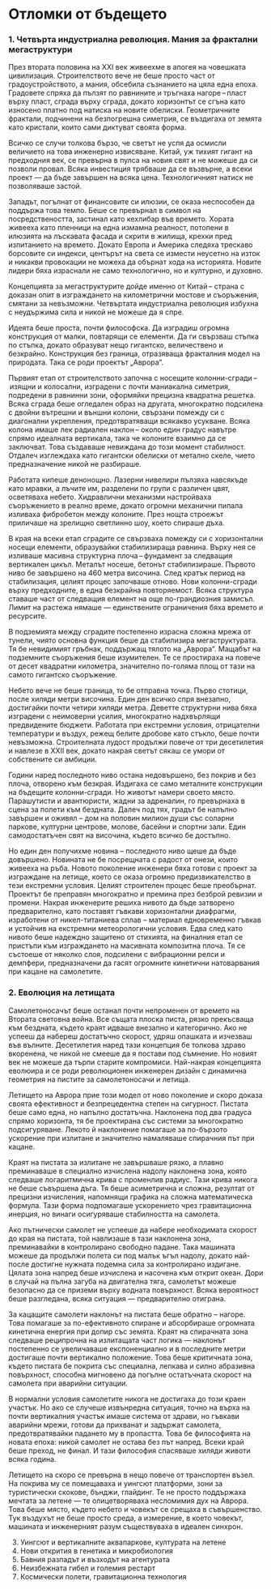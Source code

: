 # Отломки от бъдещето

### 1. Четвърта индустриална революция. Mания за фрактални мегаструктури

През втората половина на XXI век живеехме в апогея на човешката цивилизация. Строителството вече не беше просто част от градоустройството, а мания, обсебила съзнанието на цяла една епоха. Градовете спряха да пълзят по равнините и тръгнаха нагоре – пласт върху пласт, сграда върху сграда, докато хоризонтът се сгъна като износено платно под натиска на новите обелиски. Геометричните фрактали, подчинени на безпогрешна симетрия, се въздигаха от земята като кристали, които сами диктуват своята форма.

Всичко се случи толкова бързо, че светът не успя да осмисли величието на това инженерно извисяване. Китай, уж тихият гигант на предходния век, се превърна в пулса на новия свят и не можеше да си позволи провал. Всяка инвестиция трябваше да се възвърне, а всеки проект — да бъде завършен на всяка цена. Технологичният натиск не позволяваше застой.

Западът, погълнат от финансовите си илюзии, се оказа неспособен да поддържа това темпо. Беше се превърнал в символ на посредствеността, застинал като кехлибар във времето. Хората живееха като пленници на една измамна реалност, потопени в илюзията на лъскавата фасада и скрити в жилища, крехки пред изпитанието на времето. Докато Европа и Америка следяха трескаво борсовите си индекси, центърът на света се измести неусетно на изток и никакви провокации не можеха да обърнат хода на историята. Новите лидери бяха израснали не само технологично, но и културно, и духовно.

Концепцията за мегаструктурите дойде именно от Китай – страна с доказан опит в изграждането на километрични мостове и съоръжения, смятани за невъзможни. Четвъртата индустриална революция избухна с неудържима сила и никой не можеше да я спре.

Идеята беше проста, почти философска. Да изградиш огромна конструкция от малки, повтарящи се елементи. Да ги свързваш стъпка по стъпка, докато образуват нещо гигантско, величествено и безкрайно. Конструкция без граница, отразяваща фракталния модел на природата. Така се роди проектът „Аврора“.

Първият етап от строителството започна с носещите колонни-сгради – изящни и колосални, изградени с почти маниакална симетрия, подредени в равнинни зони, оформяйки прецизна квадратна решетка. Всяка сграда беше огледален образ на другата, многократно подсилена с двойни вътрешни и външни колони, свързани помежду си с диагонални укрепления, предотвратяващи всякакво усукване. Всяка колона имаше лек радиален наклон – около един градус навътре спрямо идеалната вертикала, така че колоните взаимно да се заключват. Това създаваше невиждана до този момент стабилност. Отдалеч изглеждаха като гигантски обелиски от метално скеле, чието предназначение никой не разбираше.

Работата кипеше денонощно. Лазерни нивелири пълзяха навсякъде като мравки, а лъчите им, разделени по групи с различен цвят, осветяваха небето. Хидравлични механизми настройваха съоръжението в реално време, докато огромни механични пипала изливаха фибробетон между колоните. През нощта строежът приличаше на зрелищно светлинно шоу, което спираше дъха.

В края на всеки етап сградите се свързваха помежду си с хоризонтални носещи елементи, образувайки стабилизираща равнина. Върху нея се изливаше масивна структурна плоча – фундамент за следващия вертикален цикъл. Металът носеше, бетонът стабилизираше. Първото ниво бе завършено на 460 метра височина. След кратък период на стабилизация, целият процес започваше отново. Нови колонни-сгради върху предходните, в една безкрайна повторяемост. Всяка структура ставаше част от следващия елемент на още по-грандиозния замисъл. Лимит на растежа нямаше — единствените ограничения бяха времето и ресурсите.

В подземията между сградите постепенно израсна сложна мрежа от тунели, чиято основна функция беше да стабилизира мегаструктурата. Тя бе невидимият гръбнак, поддържащ тялото на „Аврора“. Мащабът на подземните съоръжения беше изумителен. Те се простираха на повече от десет квадратни километра, значително по-голяма площ от тази на самото гигантско съоръжение.

Небето вече не беше граница, то бе отправна точка. Първо стотици, после хиляди метри височина. Един ден всичко спря внезапно, достигайки почти четири хиляди метра. Деветте структурни нива бяха изградени с неимоверни усилия, многократно надхвърлящи предвидените бюджети. Работата при екстремни условия, отрицателни температури и въздух, режещ белите дробове като стъкло, беше почти невъзможна. Строителната лудост продължи повече от три десетилетия и навлезе в XXII век, докато накрая светът сякаш се умори от собствените си амбиции.

Години наред последното ниво остана недовършено, без покрив и без плоча, отворено към безкрая. Издигаха се само металните конструкции на бъдещите колонни-сгради. Но животът намери своето място. Парашутисти и авантюристи, жадни за адреналин, го превърнаха в сцена за полети към бездната. Далеч под тях, градът бе напълно завършен и оживял – дом на половин милион души със соларни паркове, културни центрове, молове, басейни и спортни зали. Един самодостатъчен свят на височина, където всичко бе достъпно.

Но един ден получихме новина – последното ниво щеше да бъде довършено. Новината не бе посрещната с радост от онези, които живееха на ръба. Новото поколение инженери бяха готови с проект за изграждане на летище, което се оказа огромно предизвикателство в тези екстремни условия. Целият строителен процес беше преобърнат. Проектът бе преправян многократно и премина през безброй ревизии и промени. Накрая инженерите решиха нивото да бъде затворено предварително, като поставят гъвкави хоризонтални диафрагми, изработени от никел-титаниева сплав – материал едновременно гъвкав и устойчив на екстремни метеорологични условия. Едва след като нивото беше надеждно защитено от стихията, на финалния етап се пристъпи към изграждането на масивната композитна плоча. Тя се състоеше от няколко слоя, подсилени с вибрационни релси и демпфери, предназначени да гасят огромните кинетични натоварвания при кацане на самолетите.

### 2. Еволюция на летищата
Самолетоносачът беше останал почти непроменен от времето на Втората световна война. Все същата плоска писта, рязко прекъсваща към бездната, където краят идваше внезапно и категорично. Ако не успееш да набереш достатъчно скорост, удряш опашката и изчезваш във вълните. Десетилетия наред тази концепция бе толкова здраво вкоренена, че никой не смееше да я постави под съмнение. Но новият век не можеше да търпи старите компромиси. Най-накрая концепцията еволюира и се роди революционен инженерен дизайн с динамична геометрия на пистите за самолетоносачи и летища.

Летището на Аврора прие този модел от ново поколение и скоро доказа своята ефективност и безпрецедентна степен на сигурност. Пистата беше само една, но напълно достатъчна. Наклонена под два градуса спрямо хоризонта, тя бе проектирана със системи за многократно подсигуряване. Лекото й наклонение помагаше за по-бързото ускорение при излитане и значително намаляваше спирачния път при кацане.

Краят на пистата за излитане не завършваше рязко, а плавно преминаваше в специално изчислена надолу наклонена зона, която следваше логаритмична крива с променлив радиус. Тази крива никога не беше съвършена дъга. Тя беше асиметрична и сложна, резултат от прецизни изчисления, напомнящи графика на сложна математическа формула. Тази форма подпомагаше ускорението чрез гравитационна инерция, но винаги осигуряваше стабилността на самолета.

Ако пътнически самолет не успееше да набере необходимата скорост до края на пистата, той навлизаше в тази наклонена зона, преминавайки в контролирано свободно падане. Така машината можеше да продължи полета си под малък ъгъл надолу, докато най-после достигне нужната подемна сила за контролирано издигане. Цялата зона напред беше изчислена и насочена към открит океан. Дори в случай на пълна загуба на двигателна тяга, самолетът можеше безопасно да се приземи върху водната повърхност. Всяка вероятност беше разгледана, всяка ситуация — предварително отиграна.

За кацащите самолети наклонът на пистата беше обратно – нагоре. Това помагаше за по-ефективното спиране и абсорбираше огромната кинетична енергия при допир със земята. Краят на спирачната зона следваше реципрочна на излитащата част логика — наклонът постепенно се увеличаваше експоненциално и в последните метри достигаше почти вертикално положение. Това беше критичната зона, където пистата бе покрита със специална, лепкава и силно абразивна повърхност, способна мигновено да погълне остатъчната скорост на самолета при аварийни ситуации.

В нормални условия самолетите никога не достигаха до този краен участък. Но ако се случеше извънредна ситуация, точно на върха на почти вертикалния участък имаше система от здрави, но гъвкави аварийни мрежи, готови да прихванат и задържат самолета, предотвратявайки падането му в пропастта. Това бе философията на новата епоха: никой самолет не остава без път напред. Всеки край беше преход, не финал. И тази философия спасяваше хиляди животи всяка година.

Летището на скоро се превърна в нещо повече от транспортен възел. На покрива му се помещаваха и уингсют платформи, зони за туристически скокове, бънджи, глайдинг. Те не просто поддържаха мечтата за летене — те олицетворяваха несломимия дух на Аврора. Това беше място, където небето и човекът се срещаха в съвършенство. Тук въздухът не беше просто среда, а измерение, в което човекът, машината и инженерният разум съществуваха в идеален синхрон.


3. Уингсют и вертикалните аквапаркове, културата на летене
4. Нови открития в генетика и микробиология
5. Бавния разпадът и възходът на агентурата
6. Неизбежната гибел и големия рестарт
7. Космически полети, гравитационна технология

